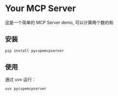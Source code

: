 # Your MCP Server

这是一个简单的 MCP Server demo, 可以计算两个数的和

## 安装

```bash
pip install pycspemcpserver
```

## 使用

通过 uvx 运行：

```
uvx pycspemcpserver
```